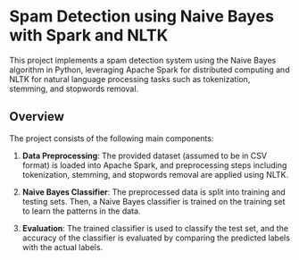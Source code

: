 # Spam Detection using Naive Bayes with Spark and NLTK

This project implements a spam detection system using the Naive Bayes algorithm in Python, leveraging Apache Spark for distributed computing and NLTK for natural language processing tasks such as tokenization, stemming, and stopwords removal.

## Overview

The project consists of the following main components:

1. **Data Preprocessing**: The provided dataset (assumed to be in CSV format) is loaded into Apache Spark, and preprocessing steps including tokenization, stemming, and stopwords removal are applied using NLTK.

2. **Naive Bayes Classifier**: The preprocessed data is split into training and testing sets. Then, a Naive Bayes classifier is trained on the training set to learn the patterns in the data.

3. **Evaluation**: The trained classifier is used to classify the test set, and the accuracy of the classifier is evaluated by comparing the predicted labels with the actual labels.

